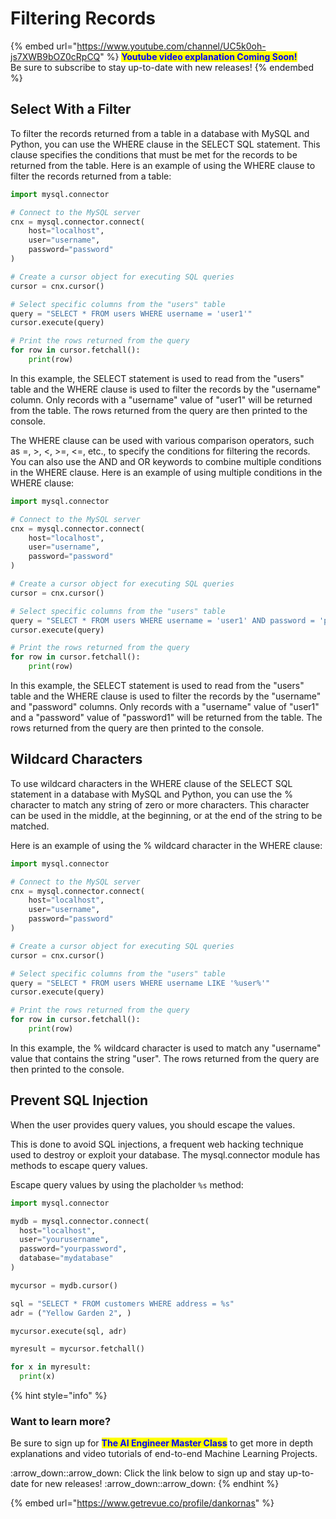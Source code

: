 # Filtering Records

{% embed url="https://www.youtube.com/channel/UC5k0oh-js7XWB9bOZ0cRpCQ" %}
<mark style="color:blue;">**Youtube video explanation Coming Soon!**</mark> \
Be sure to subscribe to stay up-to-date with new releases!
{% endembed %}

## Select With a Filter

To filter the records returned from a table in a database with MySQL and Python, you can use the WHERE clause in the SELECT SQL statement. This clause specifies the conditions that must be met for the records to be returned from the table. Here is an example of using the WHERE clause to filter the records returned from a table:

```python
import mysql.connector

# Connect to the MySQL server
cnx = mysql.connector.connect(
    host="localhost",
    user="username",
    password="password"
)

# Create a cursor object for executing SQL queries
cursor = cnx.cursor()

# Select specific columns from the "users" table
query = "SELECT * FROM users WHERE username = 'user1'"
cursor.execute(query)

# Print the rows returned from the query
for row in cursor.fetchall():
    print(row)
```

In this example, the SELECT statement is used to read from the "users" table and the WHERE clause is used to filter the records by the "username" column. Only records with a "username" value of "user1" will be returned from the table. The rows returned from the query are then printed to the console.

The WHERE clause can be used with various comparison operators, such as =, >, <, >=, <=, etc., to specify the conditions for filtering the records. You can also use the AND and OR keywords to combine multiple conditions in the WHERE clause. Here is an example of using multiple conditions in the WHERE clause:

```python
import mysql.connector

# Connect to the MySQL server
cnx = mysql.connector.connect(
    host="localhost",
    user="username",
    password="password"
)

# Create a cursor object for executing SQL queries
cursor = cnx.cursor()

# Select specific columns from the "users" table
query = "SELECT * FROM users WHERE username = 'user1' AND password = 'password1'"
cursor.execute(query)

# Print the rows returned from the query
for row in cursor.fetchall():
    print(row)
```

In this example, the SELECT statement is used to read from the "users" table and the WHERE clause is used to filter the records by the "username" and "password" columns. Only records with a "username" value of "user1" and a "password" value of "password1" will be returned from the table. The rows returned from the query are then printed to the console.

## Wildcard Characters

To use wildcard characters in the WHERE clause of the SELECT SQL statement in a database with MySQL and Python, you can use the % character to match any string of zero or more characters. This character can be used in the middle, at the beginning, or at the end of the string to be matched.

Here is an example of using the % wildcard character in the WHERE clause:

```python
import mysql.connector

# Connect to the MySQL server
cnx = mysql.connector.connect(
    host="localhost",
    user="username",
    password="password"
)

# Create a cursor object for executing SQL queries
cursor = cnx.cursor()

# Select specific columns from the "users" table
query = "SELECT * FROM users WHERE username LIKE '%user%'"
cursor.execute(query)

# Print the rows returned from the query
for row in cursor.fetchall():
    print(row)
```

In this example, the % wildcard character is used to match any "username" value that contains the string "user". The rows returned from the query are then printed to the console.

## Prevent SQL Injection

When the user provides query values, you should escape the values.

This is done to avoid SQL injections, a frequent web hacking technique used to destroy or exploit your database. The mysql.connector module has methods to escape query values.

Escape query values by using the placholder `%s` method:

```python
import mysql.connector

mydb = mysql.connector.connect(
  host="localhost",
  user="yourusername",
  password="yourpassword",
  database="mydatabase"
)

mycursor = mydb.cursor()

sql = "SELECT * FROM customers WHERE address = %s"
adr = ("Yellow Garden 2", )

mycursor.execute(sql, adr)

myresult = mycursor.fetchall()

for x in myresult:
  print(x)
```



{% hint style="info" %}
### Want to learn more?

Be sure to sign up for <mark style="color:blue;">**The AI Engineer Master Class**</mark> to get more in depth explanations and video tutorials of end-to-end Machine Learning Projects.&#x20;

:arrow\_down::arrow\_down: Click the link below to sign up and stay up-to-date for new releases! :arrow\_down::arrow\_down:
{% endhint %}

{% embed url="https://www.getrevue.co/profile/dankornas" %}

